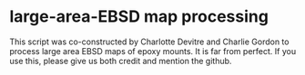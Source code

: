 # large-area-EBSD map processing
This script was co-constructed by Charlotte Devitre and Charlie Gordon to process large area EBSD maps of epoxy mounts. 
It is far from perfect. If you use this, please give us both credit and mention the github. 
